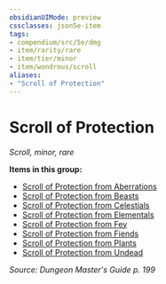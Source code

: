 ```yaml
---
obsidianUIMode: preview
cssclasses: json5e-item
tags:
- compendium/src/5e/dmg
- item/rarity/rare
- item/tier/minor
- item/wondrous/scroll
aliases: 
- "Scroll of Protection"
---
```

# Scroll of Protection
*Scroll, minor, rare*  


**Items in this group:**

- [Scroll of Protection from Aberrations](2-Mechanics/CLI/items/scroll-of-protection-from-aberrations.md)
- [Scroll of Protection from Beasts](2-Mechanics/CLI/items/scroll-of-protection-from-beasts.md)
- [Scroll of Protection from Celestials](2-Mechanics/CLI/items/scroll-of-protection-from-celestials.md)
- [Scroll of Protection from Elementals](2-Mechanics/CLI/items/scroll-of-protection-from-elementals.md)
- [Scroll of Protection from Fey](2-Mechanics/CLI/items/scroll-of-protection-from-fey.md)
- [Scroll of Protection from Fiends](2-Mechanics/CLI/items/scroll-of-protection-from-fiends.md)
- [Scroll of Protection from Plants](2-Mechanics/CLI/items/scroll-of-protection-from-plants.md)
- [Scroll of Protection from Undead](2-Mechanics/CLI/items/scroll-of-protection-from-undead.md)

*Source: Dungeon Master's Guide p. 199*